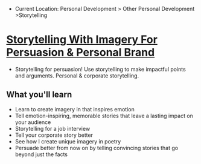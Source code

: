 - Current Location: Personal Development > Other Personal Development >Storytelling

# [Storytelling With Imagery For Persuasion & Personal Brand](https://www.udemy.com/course/storytelling-with-imagery-for-persuasion/)
- Storytelling for persuasion! Use storytelling to make impactful points and arguments. Personal & corporate storytelling.

## What you'll learn
- Learn to create imagery in that inspires emotion
- Tell emotion-inspiring, memorable stories that leave a lasting impact on your audience
- Storytelling for a job interview
- Tell your corporate story better
- See how I create unique imagery in poetry
- Persuade better from now on by telling convincing stories that go beyond just the facts
